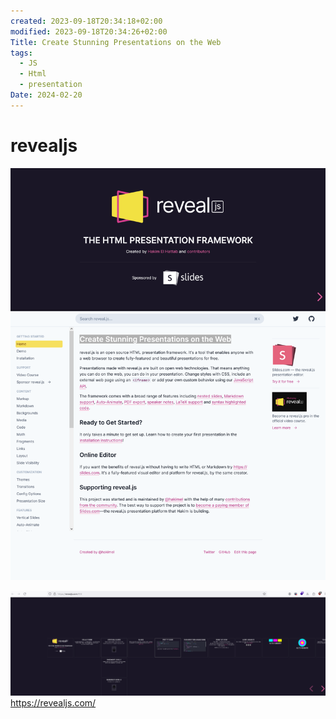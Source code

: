 ```yaml
---
created: 2023-09-18T20:34:18+02:00
modified: 2023-09-18T20:34:26+02:00
Title: Create Stunning Presentations on the Web
tags:
  - JS
  - Html
  - presentation
Date: 2024-02-20
---
```


# revealjs

![](_asset/2023-09-18-20-34-18_revealjs_image_1.png)

![](_asset/2023-09-18-20-34-18_revealjs_image_2.png)
https://revealjs.com/
